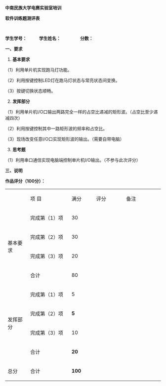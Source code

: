 <p><strong>中南民族大学电赛实验室培训</strong></p>
<p><strong>软件训练题测评表</strong></p>
<p><strong>&nbsp;</strong></p>
<p><strong>学生学号：</strong><strong>&nbsp;&nbsp;&nbsp;&nbsp;&nbsp;&nbsp;&nbsp;&nbsp; &nbsp;&nbsp;&nbsp;</strong><strong>学生姓名：</strong><strong>&nbsp;&nbsp;&nbsp;&nbsp;&nbsp;&nbsp;&nbsp;&nbsp;&nbsp;&nbsp;&nbsp;&nbsp;&nbsp;&nbsp;&nbsp;&nbsp;&nbsp;&nbsp; </strong><strong>分数：</strong></p>
<p><strong>一、要求</strong></p>
<ol>
<li><strong>基本要求</strong></li>
</ol>
<p>（1）利用单片机实现跑马灯功能。</p>
<p>（2）利用按键控制LED灯在跑马灯状态与常亮状态间变换。</p>
<p>（3）按键切换状态顺畅。</p>
<ol start="2">
<li><strong>发挥部分</strong></li>
</ol>
<p>（1）利用单片机I/O口输出两路完全一样的占空比递减的矩形波。（占空比至少递减四次）</p>
<p>（2）利用按键控制其中一路矩形波的频率和占空比。</p>
<p>（3）现场改变任意I/O口实现矩形波的输出。（需要自带电脑）</p>
<ol start="3">
<li><strong>思考题</strong></li>
</ol>
<p>（1）利用串口通信实现电脑端控制单片机I/O输出。（不参与此次评分）</p>
<p><strong>三、说明</strong></p>
<p><strong>作品评分（</strong><strong>100</strong><strong>分）：</strong></p>
<table width="619">
<tbody>
<tr>
<td width="84">
<p>&nbsp;</p>
</td>
<td width="166">
<p>项 目</p>
</td>
<td width="85">
<p>满分</p>
</td>
<td width="123">
<p>评分</p>
</td>
<td width="161">
<p>备注</p>
</td>
</tr>
<tr>
<td rowspan="4" width="84">
<p>基本要求</p>
</td>
<td width="166">
<p>完成第（1）项</p>
</td>
<td width="85">
<p>30</p>
</td>
<td width="123">
<p>&nbsp;</p>
</td>
<td width="161">
<p>&nbsp;</p>
</td>
</tr>
<tr>
<td width="166">
<p>完成第（2）项</p>
</td>
<td width="85">
<p>30</p>
</td>
<td width="123">
<p>&nbsp;</p>
</td>
<td width="161">
<p>&nbsp;</p>
</td>
</tr>
<tr>
<td width="166">
<p>完成第（3）项</p>
</td>
<td width="85">
<p>20</p>
</td>
<td width="123">
<p>&nbsp;</p>
</td>
<td width="161">
<p>&nbsp;</p>
</td>
</tr>
<tr>
<td width="166">
<p>合计</p>
</td>
<td width="85">
<p>80</p>
</td>
<td width="123">
<p>&nbsp;</p>
</td>
<td width="161">
<p>&nbsp;</p>
</td>
</tr>
<tr>
<td rowspan="4" width="84">
<p>发挥部分</p>
</td>
<td width="166">
<p>完成第（1）项</p>
</td>
<td width="85">
<p>5</p>
</td>
<td width="123">
<p>&nbsp;</p>
</td>
<td width="161">
<p>&nbsp;</p>
</td>
</tr>
<tr>
<td width="166">
<p>完成第（2）项</p>
</td>
<td width="85">
<p><strong>5</strong></p>
</td>
<td width="123">
<p><strong>&nbsp;</strong></p>
</td>
<td width="161">
<p><strong>&nbsp;</strong></p>
</td>
</tr>
<tr>
<td width="166">
<p>完成第（3）项</p>
</td>
<td width="85">
<p>10</p>
</td>
<td width="123">
<p>&nbsp;</p>
</td>
<td width="161">
<p>&nbsp;</p>
</td>
</tr>
<tr>
<td width="166">
<p>合计</p>
</td>
<td width="85">
<p><strong>20</strong></p>
</td>
<td width="123">
<p>&nbsp;</p>
</td>
<td width="161">
<p>&nbsp;</p>
</td>
</tr>
<tr>
<td width="84">
<p>总分</p>
</td>
<td width="166">
<p>合计</p>
</td>
<td width="85">
<p><strong>100</strong></p>
</td>
<td width="123">
<p>&nbsp;</p>
</td>
<td width="161">
<p>&nbsp;</p>
</td>
</tr>
</tbody>
</table>
<p><strong>&nbsp;</strong></p>